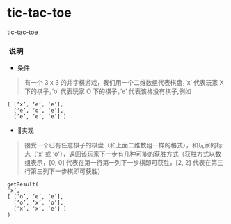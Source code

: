 # tic-tac-toe
tic-tac-toe

###  说明

- 条件 
> 有一个 3 x 3 的井字棋游戏，我们用一个二维数组代表棋盘，’x’ 代表玩家 X 下的棋子，’o’ 代表玩家 O 下的棋子，’e’ 代表该格没有棋子,例如

```
[ [‘x’, ‘e’, ‘e’],
  [‘e’, ‘o’, ‘e’],
  [‘e’, ‘e’, ‘e’] ]
```

- 实现
> 接受一个已有任意棋子的棋盘（和上面二维数组一样的格式），和玩家的标志（’x’ 或 ‘o'），返回该玩家下一步有几种可能的获胜方式（获胜方式以数组表示，[0, 0] 代表在第一行第一列下一步棋即可获胜，[2, 2] 代表在第三行第三列下一步棋即可获胜）

```
getResult(
‘x’,
[ [‘o’, ‘e’, ‘e’],
  [‘o’, ‘x’, ‘o’],
  [‘x’, ‘x’, ‘e’] ]
)
```



